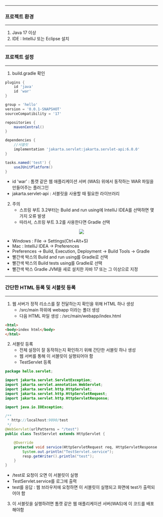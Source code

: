 -----
### 프로젝트 환경
-----
1. Java 17 이상
2. IDE : IntelliJ 또는 Eclipse 설치

-----
### 프로젝트 설정
-----
1. build.gradle 확인
```gradle
plugins {
    id 'java'
    id 'war'
}

group = 'hello'
version = '0.0.1-SNAPSHOT'
sourceCompatibility = '17'

repositories {
    mavenCentral()
}

dependencies {
    //서블릿
    implementation 'jakarta.servlet:jakarta.servlet-api:6.0.0'
}

tasks.named('test') {
    useJUnitPlatform()
}
```
  - id 'war' : 톰캣 같은 웹 애플리케이션 서버 (WAS) 위에서 동작하는 WAR 파일을 만들어주는 플러그인
  - jakarta.servlet-api : 서블릿을 사용할 때 필요한 라이브러리

2. 주의
   - 스프링 부트 3.2부터는 Build and run using에 IntelliJ IDEA를 선택하면 몇 가지 오류 발생
   - 따라서, 스프링 부트 3.2를 사용한다면 Gradle 선택
<div align="center">
<img src="https://github.com/user-attachments/assets/6293700a-4e8c-4403-b6f8-68a0e056e531">
</div>

   - Windows : File → Settings(Ctrl+Alt+S)
   - Mac : IntelliJ IDEA → Preferences
   - Preferences → Build, Execution, Deployment → Build Tools → Gradle
   - 빨간색 박스의 Build and run using를 Gradle로 선택
   - 빨간색 박스의 Build tests using를 Gradle로 선택
   - 빨간색 박스 Gradle JVM을 새로 설치한 자바 17 또는 그 이상으로 지정

-----
### 간단한 HTML 등록 및 서블릿 등록
-----
1. 웹 서버가 정적 리소스를 잘 전달하는지 확인을 위해 HTML 하나 생성
   - /src/main 하위에 webapp 이라는 폴더 생성
   - 다음 HTML 파일 생성 : /src/main/webapp/index.html
```html
<html>
<body>index html</body>
</html>
```

2. 서블릿 등록
   - 전체 설정이 잘 동작하는지 확인하기 위해 간단한 서블릿 하나 생성
   - 웹 서버를 통해 이 서블릿이 실행되어야 함
   - TestServlet 등록
```java
package hello.servlet;

import jakarta.servlet.ServletException;
import jakarta.servlet.annotation.WebServlet;
import jakarta.servlet.http.HttpServlet;
import jakarta.servlet.http.HttpServletRequest;
import jakarta.servlet.http.HttpServletResponse;

import java.io.IOException;

/**
 * http://localhost:9090/test
 */
@WebServlet(urlPatterns = "/test")
public class TestServlet extends HttpServlet {

    @Override
    protected void service(HttpServletRequest req, HttpServletResponse resp) throws ServletException, IOException {
        System.out.println("TestServlet.service");
        resp.getWriter().println("test");
    }
}
```
  - /test로 요청이 오면 이 서블릿이 실행
  - TestServlet.service를 로그에 출력
  - test를 응답 : 웹 브라우저에 요청하면 이 서블릿이 실행되고 화면에 test가 출력되어야 함

3. 이 서블릿을 실행하려면 톰캣 같은 웹 애플리케이션 서버(WAS)에 이 코드를 배포해야함
   
